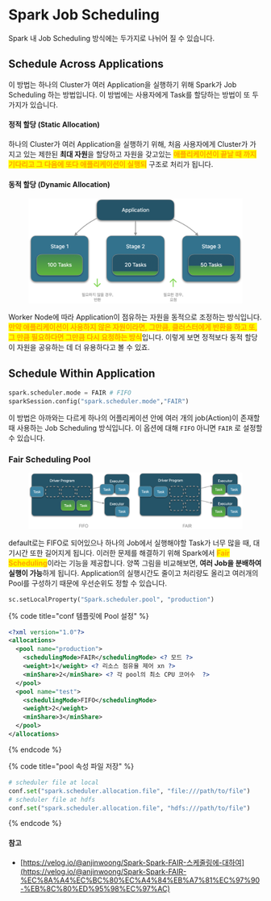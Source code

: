 # Spark Job Scheduling

Spark 내 Job Scheduling 방식에는 두가지로 나뉘어 질 수 있습니다.

## Schedule Across Applications

이 방법는 하나의 Cluster가 여러 Application을 실행하기 위해 Spark가 Job Scheduling 하는 방법입니다.  이 방법에는 사용자에게 Task를 할당하는 방법이 또 두가지가 있습니다.

#### 정적 할당 (Static Allocation)

하나의 Cluster가 여러 Application을 실행하기 위해, 처음 사용자에게 Cluster가 가지고 있는 제한된 **최대 자원**을 할당하고 자원을 갖고있는 <mark style="color:orange;">**애플리케이션이 끝날 때 까지 기다리고 그 다음에 또다 애플리케이션이 실행되**</mark> 구조로 처리가 됩니다.

#### 동적 할당 (Dynamic Allocation)

<figure><img src="../../.gitbook/assets/image (2).png" alt=""><figcaption></figcaption></figure>

Worker Node에 따라 Application이 점유하는 자원을 동적으로 조정하는 방식입니다. <mark style="color:orange;">**만약 애플리케이션이 사용하지 않은 자원이라면, 그만큼, 클러스터에게 반환을 하고 또, 그 만큼 필요하다면 그만큼 다시 요청하는 방식**</mark>입니다. 이렇게 보면 정적보다 동적 할당이 자원을 공유하는 데 더 유용하다고 볼 수 있죠.

## Schedule Within Application

```python
spark.scheduler.mode = FAIR # FIFO
sparkSession.config("spark.scheduler.mode","FAIR")
```

이 방법은 아까와는 다르게 하나의 어플리케이션 안에 여러 개의 job(Action)이 존재할 때 사용하는 Job Scheduling 방식입니다. 이 옵션에 대해 `FIFO` 아니면 `FAIR` 로 설정할 수 있습니다.

### Fair Scheduling Pool

<figure><img src="../../.gitbook/assets/image (8).png" alt=""><figcaption></figcaption></figure>

default로는 FIFO로 되어있으나 하나의 Job에서 실행해야할 Task가 너무 많을 때, 대기시간 또한 길어지게 됩니다. 이러한 문제를 해결하기 위해 Spark에서 <mark style="color:orange;">**Fair Scheduling**</mark>이라는 기능을 제공합니다. 양쪽 그림을 비교해보면, **여러 Job을 분배하여 실행이 가능**하게 됩니다. Application의 실행시간도 줄이고 처리량도 올리고 여러개의 Pool를 구성하기 때문에 우선순위도 정할 수 있습니다.

```python
sc.setLocalProperty("Spark.scheduler.pool", "production")
```

{% code title="conf 템플릿에 Pool 설정" %}
```xml
<?xml version="1.0"?>
<allocations>
  <pool name="production">
    <schedulingMode>FAIR</schedulingMode> <? 모드 ?>
    <weight>1</weight> <? 리소스 점유율 제어 xn ?>
    <minShare>2</minShare> <? 각 pool의 최소 CPU 코어수  ?>
  </pool>
  <pool name="test">
    <schedulingMode>FIFO</schedulingMode>
    <weight>2</weight>
    <minShare>3</minShare>
  </pool>
</allocations>
```
{% endcode %}

{% code title="pool 속성 파일 저장" %}
```python
# scheduler file at local
conf.set("spark.scheduler.allocation.file", "file:///path/to/file")
# scheduler file at hdfs
conf.set("spark.scheduler.allocation.file", "hdfs:///path/to/file")
```
{% endcode %}

#### 참고

* [https://velog.io/@anjinwoong/Spark-Spark-FAIR-스케줄링에-대하여](https://velog.io/@anjinwoong/Spark-Spark-FAIR-%EC%8A%A4%EC%BC%80%EC%A4%84%EB%A7%81%EC%97%90-%EB%8C%80%ED%95%98%EC%97%AC)







##
